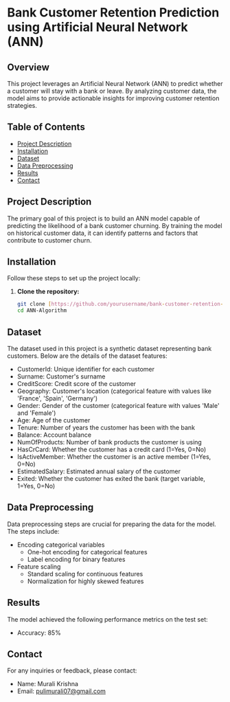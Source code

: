 # Bank Customer Retention Prediction using Artificial Neural Network (ANN)

## Overview

This project leverages an Artificial Neural Network (ANN) to predict whether a customer will stay with a bank or leave. By analyzing customer data, the model aims to provide actionable insights for improving customer retention strategies.

## Table of Contents

- [Project Description](#project-description)
- [Installation](#installation)
- [Dataset](#dataset)
- [Data Preprocessing](#data-preprocessing)
- [Results](#results)
- [Contact](#contact)


## Project Description

The primary goal of this project is to build an ANN model capable of predicting the likelihood of a bank customer churning. By training the model on historical customer data, it can identify patterns and factors that contribute to customer churn.

## Installation

Follow these steps to set up the project locally:

1. **Clone the repository:**
   ```bash
   git clone [https://github.com/yourusername/bank-customer-retention-prediction.git](https://github.com/vurali/ANN-Algorithm.git)
   cd ANN-Algorithm

## Dataset

The dataset used in this project is a synthetic dataset representing bank customers. Below are the details of the dataset features:

- CustomerId: Unique identifier for each customer
- Surname: Customer's surname
- CreditScore: Credit score of the customer
- Geography: Customer's location (categorical feature with values like 'France', 'Spain', 'Germany')
- Gender: Gender of the customer (categorical feature with values 'Male' and 'Female')
- Age: Age of the customer
- Tenure: Number of years the customer has been with the bank
- Balance: Account balance
- NumOfProducts: Number of bank products the customer is using
- HasCrCard: Whether the customer has a credit card (1=Yes, 0=No)
- IsActiveMember: Whether the customer is an active member (1=Yes, 0=No)
- EstimatedSalary: Estimated annual salary of the customer
- Exited: Whether the customer has exited the bank (target variable, 1=Yes, 0=No)



## Data Preprocessing

Data preprocessing steps are crucial for preparing the data for the model. The steps include:

- Encoding categorical variables
  - One-hot encoding for categorical features
  - Label encoding for binary features
- Feature scaling
  - Standard scaling for continuous features
  - Normalization for highly skewed features
 

## Results

The model achieved the following performance metrics on the test set:

- Accuracy: 85%


## Contact
For any inquiries or feedback, please contact:

- Name: Murali Krishna
- Email: pulimurali07@gmail.com
